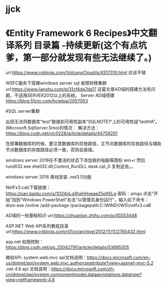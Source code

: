 # jjck
# 《Entity Framework 6 Recipes》中文翻译系列 目录篇 -持续更新(这个有点坑爹，第一部分就发现有些无法继续了。)
url:https://www.cnblogs.com/VolcanoCloud/p/4517310.html 应该不错

WSFC服务下搭建windows server sql 故障转移集群
url:https://www.jianshu.com/p/31cf4da7da17 这篇文章AD域的搭建方法有问题，不适用SERVER2012以上的系统。
Server AD域搭建
https://blog.51cto.com/hcietea/2057003

#SQL server集群

出现无法将数据库“test”联接到可用性副本“SQLNOTE1”上的可用性组“testHA”。 (Microsoft.SqlServer.Smo)的情况：
解决方法：https://blog.csdn.net/vic0228/article/details/44759201

在部署数据库的时候，要注意数据库的存放路径，主节点数据库的存放路径与辅助节点数据库的存放路径必须一致，否则会报错。

windows server 2016在不激活的状态下添加我的电脑等图标
win+r 然后 rundll32.exe shell32.dll,Control_RunDLL desk.cpl,,0 复制这些。。

windows server 2016 离线安装 .net3.5功能

NetFx3.cab下载链接：https://pan.baidu.com/s/1O24nLgXhehHveae25p9SLg 密码：amgu
点击“开始”找到“Windows PowerShell”右击“以管理员身份运行”，输入如下命令：
dism.exe /online /add-package /packagepath:C:\WINDOWS\netfx3.caB

AD域的一些基础知识
url:https://zhuanlan.zhihu.com/p/45553448

ASP.NET Web API系列教程目录
url:https://www.cnblogs.com/r01cn/archive/2012/11/11/2765432.html

asp.net 权限控制：
https://blog.csdn.net/qq_25042791/article/details/53695305

微软APi:
system.web.mvc api文档说明：https://docs.microsoft.com/en-us/dotnet/api/system.web.mvc.authorizeattribute?view=aspnet-mvc-5.2
.net 4.8 api 文档说明：https://docs.microsoft.com/zh-cn/dotnet/api/system.componentmodel.dataannotations.datatype?view=netframework-4.8
